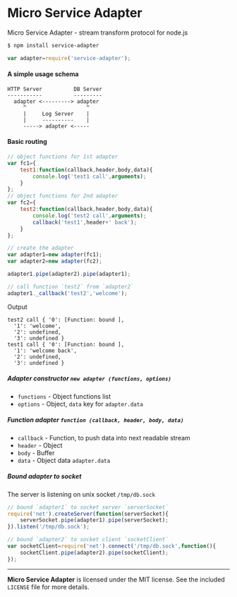 # Micro Service Adapter
Micro Service Adapter - stream transform protocol for node.js
```sh
$ npm install service-adapter
```
```js
var adapter=require('service-adapter');
```
#### A simple usage schema
```
HTTP Server          DB Server
-----------          ---------
  adapter <---------> adapter
     ^                   ^
     |     Log Server    |
     |     ----------    |
     -----> adapter <-----
```
#### Basic routing
```js
// object functions for 1st adapter
var fc1={
	test1:function(callback,header,body,data){
		console.log('test1 call',arguments);
	}
};
// object functions for 2nd adapter
var fc2={
	test2:function(callback,header,body,data){
		console.log('test2 call',arguments);
		callback('test1',header+' back');
	}
};

// create the adapter
var adapter1=new adapter(fc1);
var adapter2=new adapter(fc2);

adapter1.pipe(adapter2).pipe(adapter1);

// call function `test2` from `adapter2`
adapter1._callback('test2','welcome');
```
Output
```
test2 call { '0': [Function: bound ],
  '1': 'welcome',
  '2': undefined,
  '3': undefined }
test1 call { '0': [Function: bound ],
  '1': 'welcome back',
  '2': undefined,
  '3': undefined }
```
##### Adapter constructor `new adapter (functions, options)`
* `functions` - Object functions list
* `options` - Object, `data` key for `adapter.data`

##### Function adapter `function (callback, header, body, data)`
* `callback` - Function, to push data into next readable stream
* `header` - Object
* `body` - Buffer
* `data` - Object data `adapter.data`

##### Bound adapter to socket
The server is listening on unix socket `/tmp/db.sock`
```js
// bound `adapter1` to socket server `serverSocket`
require('net').createServer(function(serverSocket){
	serverSocket.pipe(adapter1).pipe(serverSocket);
}).listen('/tmp/db.sock');

// bound `adapter2` to socket client `socketClient`
var socketClient=require('net').connect('/tmp/db.sock',function(){
	socketClient.pipe(adapter2).pipe(socketClient);
});
```
--------------------------------------------------------
**Micro Service Adapter** is licensed under the MIT license. See the included `LICENSE` file for more details.